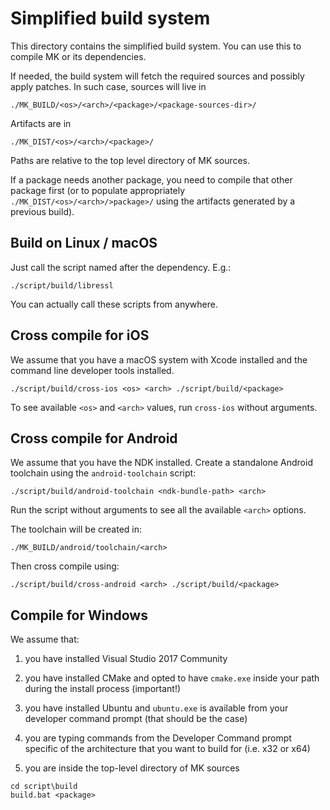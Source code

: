 # Simplified build system

This directory contains the simplified build system. You can use this to
compile MK or its dependencies.

If needed, the build system will fetch the required sources and possibly
apply patches. In such case, sources will live in

```
./MK_BUILD/<os>/<arch>/<package>/<package-sources-dir>/
```

Artifacts are in

```
./MK_DIST/<os>/<arch>/<package>/
```

Paths are relative to the top level directory of MK sources.

If a package needs another package, you need to compile that other package
first (or to populate appropriately `./MK_DIST/<os>/<arch>/>package>/` using
the artifacts generated by a previous build).

## Build on Linux / macOS

Just call the script named after the dependency. E.g.:

```
./script/build/libressl
```

You can actually call these scripts from anywhere.

## Cross compile for iOS

We assume that you have a macOS system with Xcode installed and the command
line developer tools installed.

```
./script/build/cross-ios <os> <arch> ./script/build/<package>
```

To see available `<os>` and `<arch>` values, run `cross-ios` without arguments.

## Cross compile for Android

We assume that you have the NDK installed. Create a standalone Android toolchain
using the `android-toolchain` script:

```
./script/build/android-toolchain <ndk-bundle-path> <arch>
```

Run the script without arguments to see all the available `<arch>` options.

The toolchain will be created in:

```
./MK_BUILD/android/toolchain/<arch>
```

Then cross compile using:

```
./script/build/cross-android <arch> ./script/build/<package>
```

## Compile for Windows

We assume that:

1. you have installed Visual Studio 2017 Community

2. you have installed CMake and opted to have `cmake.exe` inside your path
   during the install process (important!)

3. you have installed Ubuntu and `ubuntu.exe` is available from your
   developer command prompt (that should be the case)

4. you are typing commands from the Developer Command prompt specific of
   the architecture that you want to build for (i.e. x32 or x64)

5. you are inside the top-level directory of MK sources

```
cd script\build
build.bat <package>
```
